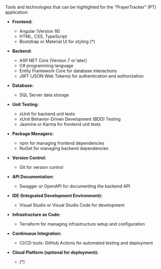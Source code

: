 Tools and technologies that can be highlighted for the "PrayerTracker" (PT) application:

- **Frontend:**
  - Angular (Version 16)
  - HTML, CSS, TypeScript
  - Bootstrap or Material UI for styling (*)

- **Backend:**
  - ASP.NET Core (Version 7 or later)
  - C# programming language
  - Entity Framework Core for database interactions
  - JWT (JSON Web Tokens) for authentication and authorization

- **Database:**
  - SQL Server data storage

- **Unit Testing:**
  - xUnit for backend unit tests
  - xUnit Behavior-Driven Development (BDD) Testing
  - Jasmine or Karma for frontend unit tests
  
- **Package Managers:**
  - npm for managing frontend dependencies
  - NuGet for managing backend dependencies

- **Version Control:**
  - Git for version control

- **API Documentation:**
  - Swagger or OpenAPI for documenting the backend API

- **IDE (Integrated Development Environment):**
  - Visual Studio or Visual Studio Code for development

- **Infrastructure as Code:**
  - Terraform for managing infrastructure setup and configuration

- **Continuous Integration:**
  - CI/CD tools: GitHub Actions for automated testing and deployment

- **Cloud Platform (optional for deployment):**
  - (*) 